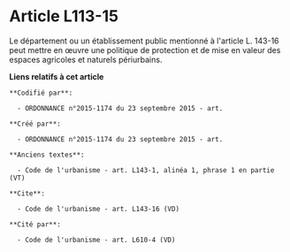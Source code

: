 # Article L113-15

Le département ou un établissement public mentionné à l'article L. 143-16 peut mettre en œuvre une politique de protection et
de mise en valeur des espaces agricoles et naturels périurbains.

**Liens relatifs à cet article**

	**Codifié par**:

	  - ORDONNANCE n°2015-1174 du 23 septembre 2015 - art.

	**Créé par**:

	  - ORDONNANCE n°2015-1174 du 23 septembre 2015 - art.

	**Anciens textes**:

	  - Code de l'urbanisme - art. L143-1, alinéa 1, phrase 1 en partie (VT)

	**Cite**:

	  - Code de l'urbanisme - art. L143-16 (VD)

	**Cité par**:

	  - Code de l'urbanisme - art. L610-4 (VD)

